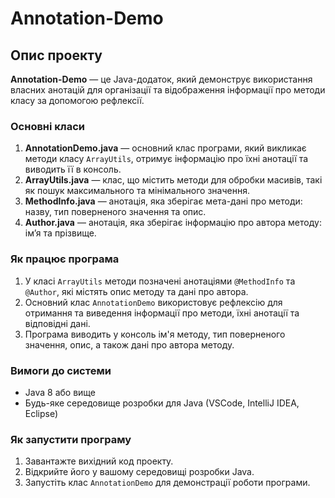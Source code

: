 # Annotation-Demo

## Опис проекту
**Annotation-Demo** — це Java-додаток, який демонструє використання власних анотацій для організації та відображення інформації про методи класу за допомогою рефлексії.

### Основні класи
1. **AnnotationDemo.java** — основний клас програми, який викликає методи класу `ArrayUtils`, отримує інформацію про їхні анотації та виводить її в консоль.
2. **ArrayUtils.java** — клас, що містить методи для обробки масивів, такі як пошук максимального та мінімального значення.
3. **MethodInfo.java** — анотація, яка зберігає мета-дані про методи: назву, тип поверненого значення та опис.
4. **Author.java** — анотація, яка зберігає інформацію про автора методу: ім’я та прізвище.

### Як працює програма
1. У класі `ArrayUtils` методи позначені анотаціями `@MethodInfo` та `@Author`, які містять опис методу та дані про автора.
2. Основний клас `AnnotationDemo` використовує рефлексію для отримання та виведення інформації про методи, їхні анотації та відповідні дані.
3. Програма виводить у консоль ім'я методу, тип поверненого значення, опис, а також дані про автора методу.

### Вимоги до системи
- Java 8 або вище
- Будь-яке середовище розробки для Java (VSCode, IntelliJ IDEA, Eclipse)

### Як запустити програму
1. Завантажте вихідний код проекту.
2. Відкрийте його у вашому середовищі розробки Java.
3. Запустіть клас `AnnotationDemo` для демонстрації роботи програми.

